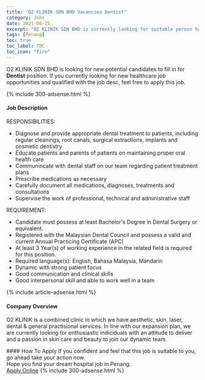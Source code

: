 ```yaml
---
title: "O2 KLINIK SDN BHD Vacancies Dentist" 
category: Jobs 
date: 2021-06-25 
excerpt: "O2 KLINIK SDN BHD is currently looking for suitable person to fill in the Dentist which positioned at Penang" 
tags: [Penang] 
toc: true 
toc_label: TOC 
toc_icon: "fire" 
--- 
```


<p>O2 KLINIK SDN BHD is looking for new potential candidates to fill in for <b>Dentist</b> position. If you currently looking for new healthcare job opportunities and qualified with the job desc, feel free to apply this job.
</p>{% include 300-adsense.html %} 
<div><div><h4>Job Description</h4></div><div><div><span><div><div>RESPONSIBILITIES:</div><ul><li>Diagnose and provide appropriate dental treatment to patients, including regular cleanings, root canals, surgical extractions, implants and cosmetic dentistry</li><li>Educate patients and parents of patients on maintaining proper oral health care</li><li>Communincate with dental staff on our team regarding patient treatment plans</li><li>Prescribe medications as necessary</li><li>Carefully document all medications, diagnoses, treatments and consultations</li><li>Supervise the work of professional, technical and administrative staff</li></ul><div>REQUIREMENT:</div><ul><li>Candidate must possess at least Bachelor's Degree in Dental Surgery or equivalent.</li><li>Registered with the Malaysian Dental Council and possess a valid and current Annual Practicing Certificate (APC)</li><li>At least 3&#160;Year(s) of working experience in the related field is required for this position.</li><li>Required language(s):&#160;English, Bahasa Malaysia, Mandarin</li><li>Dynamic with strong patient focus</li><li>Good communication and clinical skills</li><li>Good interpersonal skill and able to work well in a team</li></ul></div></span></div></div></div> 
{% include article-adsense.html %} 
<div><div><h4>Company Overview</h4></div><div><div><span><div><p>O2 KLINIK is a combined clinic in which we have aesthetic, skin, laser, dental &amp; general practisional services.&#160;In line with our expansion plan, we are currently looking for enthusiastic indiciduals with an attitude to deliver and a passion in skin care and beauty to join our dynamic team.</p></div></span></div></div></div> 
#### How To Apply 
If you confident and feel that this job is suitable to you, go ahead take your action now. <br/> 
Hope you find your dream hospital job in Penang. <br/> 
<a href="https://www.jobstreet.com.my/en/job/dentist-4577153?jobId=jobstreet-my-job-4577153" class="btn btn--warning" target="_blank" rel="nofollow noopenner">Apply Online</a> 
{% include 300-adsense.html %} 